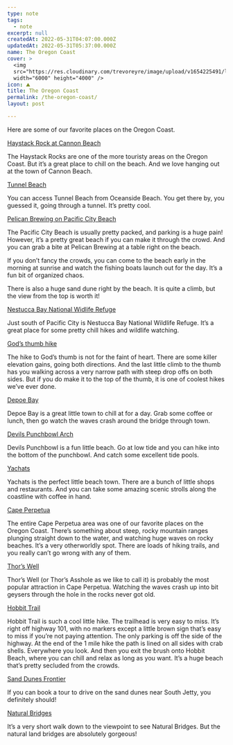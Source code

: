 ```yaml
---
type: note
tags:
  - note
excerpt: null
createdAt: 2022-05-31T04:07:00.000Z
updatedAt: 2022-05-31T05:37:00.000Z
name: The Oregon Coast
cover: >
  <img
  src="https://res.cloudinary.com/trevoreyre/image/upload/v1654225491/llama-llama-adventure/79bca85a-d9db-494c-b44f-97371c501dd7.jpg"
  width="6000" height="4000" />
icon: ⛰️
title: The Oregon Coast
permalink: /the-oregon-coast/
layout: post

---
```


Here are some of our favorite places on the Oregon Coast.

[Haystack Rock at Cannon Beach](https://goo.gl/maps/uE6YR1EVhS1mdu5T9)

The Haystack Rocks are one of the more touristy areas on the Oregon Coast. But it’s a great place to chill on the beach. And we love hanging out at the town of Cannon Beach.

[Tunnel Beach](https://goo.gl/maps/grKYdBeouDrbtAto8)

You can access Tunnel Beach from Oceanside Beach. You get there by, you guessed it, going through a tunnel. It’s pretty cool.

[Pelican Brewing on Pacific City Beach](https://goo.gl/maps/uZgWk3grgFfQMyzq6)

The Pacific City Beach is usually pretty packed, and parking is a huge pain! However, it’s a pretty great beach if you can make it through the crowd. And you can grab a bite at Pelican Brewing at a table right on the beach.

If you don’t fancy the crowds, you can come to the beach early in the morning at sunrise and watch the fishing boats launch out for the day. It’s a fun bit of organized chaos.

There is also a huge sand dune right by the beach. It is quite a climb, but the view from the top is worth it!

[Nestucca Bay National Widlife Refuge](https://goo.gl/maps/AsAw5LGJsbmsLLBB8)

Just south of Pacific City is Nestucca Bay National Wildlife Refuge. It’s a great place for some pretty chill hikes and wildlife watching.

[God’s thumb hike](https://goo.gl/maps/vrgV2f9Ws4AefNUF8)

The hike to God’s thumb is not for the faint of heart. There are some killer elevation gains, going both directions. And the last little climb to the thumb has you walking across a very narrow path with steep drop offs on both sides. But if you do make it to the top of the thumb, it is one of coolest hikes we’ve ever done.

[Depoe Bay](https://goo.gl/maps/PyTTYqeTEMzuAxoi6)

Depoe Bay is a great little town to chill at for a day. Grab some coffee or lunch, then go watch the waves crash around the bridge through town.

[Devils Punchbowl Arch](https://goo.gl/maps/qzMCPvgmmHwBbfpG8)

Devils Punchbowl is a fun little beach. Go at low tide and you can hike into the bottom of the punchbowl. And catch some excellent tide pools.

[Yachats](https://goo.gl/maps/PnLiDwkBtkXv7z5U6)

Yachats is the perfect little beach town. There are a bunch of little shops and restaurants. And you can take some amazing scenic strolls along the coastline with coffee in hand.

[Cape Perpetua](https://goo.gl/maps/ZwAFdQnThQbfdEte6)

The entire Cape Perpetua area was one of our favorite places on the Oregon Coast. There’s something about steep, rocky mountain ranges plunging straight down to the water, and watching huge waves on rocky beaches. It’s a very otherworldly spot. There are loads of hiking trails, and you really can’t go wrong with any of them.

[Thor’s Well](https://goo.gl/maps/VHTkiXFT51PTy7Pw8)

Thor’s Well (or Thor’s Asshole as we like to call it) is probably the most popular attraction in Cape Perpetua. Watching the waves crash up into bit geysers through the hole in the rocks never got old.

[Hobbit Trail](https://goo.gl/maps/Li7UbYsLYc2fB2oL7)

Hobbit Trail is such a cool little hike. The trailhead is very easy to miss. It’s right off highway 101, with no markers except a little brown sign that’s easy to miss if you’re not paying attention. The only parking is off the side of the highway. At the end of the 1 mile hike the path is lined on all sides with crab shells. Everywhere you look. And then you exit the brush onto Hobbit Beach, where you can chill and relax as long as you want. It’s a huge beach that’s pretty secluded from the crowds.

[Sand Dunes Frontier](https://goo.gl/maps/QDSJPr1HuwjwiaJn9)

If you can book a tour to drive on the sand dunes near South Jetty, you definitely should!

[Natural Bridges](https://goo.gl/maps/Mu1433QiFGk6VysK8)

It’s a very short walk down to the viewpoint to see Natural Bridges. But the natural land bridges are absolutely gorgeous!
